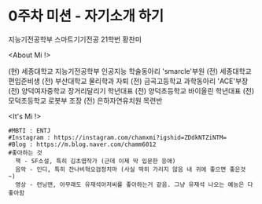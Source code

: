 # 0주차 미션 - 자기소개 하기

지능기전공학부 스마트기기전공 21학번 황찬미


<About Mi !>

  (현) 세종대학교 지능기전공학부 인공지능 학술동아리 'smarcle'부원
  (전) 세종대학교 편입준비생
  (전) 부산대학교 물리학과 자퇴
  (전) 금곡고등학교 과학동아리 'ACE'부장
  (전) 양덕여자중학교 장거리달리기 학년대표
  (전) 양덕초등학교 바이올린 학년대표
  (전) 모덕초등학교 로봇부 조장
  (전) 은하자연유치원 목련반
  

<It's Mi !>

    #MBTI : ENTJ
    #Instagram : https://instagram.com/chamxmi?igshid=ZDdkNTZiNTM=
    #Blog : https://m.blog.naver.com/chamm6012
    #좋아하는 것 
      책 - SF소설, 특히 김초엽작가 (근데 이제 막 입문한 응애)
      음악 - 인디, 특히 잔나비혁오검정치마 (사실 딱히 가리지 않음 내 귀에 좋으면 좋은것 ~)
      영상 - 런닝맨, 아무래도 유재석아저씨를 좋아하는거 같음. 그냥 유재석 나오는 예능은 다 좋아함
    
